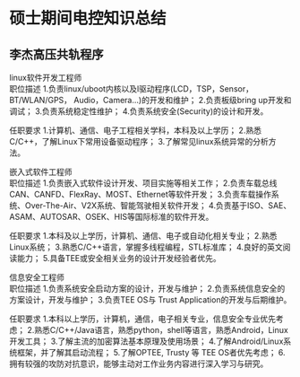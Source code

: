 # 硕士期间电控知识总结
## 李杰高压共轨程序
linux软件开发工程师  
职位描述
1.负责linux/uboot内核以及l驱动程序(LCD，TSP，Sensor，BT/WLAN/GPS， Audio，Camera...)的开发和维护；
2.负责板级bring up开发和调试；
3.负责系统稳定性维护；
4.负责系统安全(Security)的设计和开发。

任职要求
1.计算机、通信、电子工程相关学科，本科及以上学历；
2.熟悉C/C++，了解Linux下常用设备驱动程序；
3.了解常见linux系统异常的分析方法。
  
嵌入式软件工程师  
职位描述
1.负责嵌入式软件设计开发、项目实施等相关工作；
2.负责车载总线CAN、CANFD、FlexRay、MOST、Ethernet等软件开发；
3.负责车载操作系统、Over-The-Air、V2X系统、智能驾驶相关软件开发；
4.负责基于ISO、SAE、ASAM、AUTOSAR、OSEK、HIS等国际标准的软件开发。

任职要求
1.本科及以上学历，计算机、通信、电子或自动化相关专业；
2.熟悉Linux系统；
3.熟悉C/C++语言，掌握多线程编程，STL标准库；
4.良好的英文阅读能力；
5.具备TEE或安全相关业务的设计开发经验者优先。  

信息安全工程师  
职位描述
1.负责系统安全启动方案的设计，开发与维护；
2.负责系统信息安全的方案设计，开发与维护；
3.负责TEE OS与 Trust Application的开发与后期维护。

任职要求
1.本科以上学历，计算机，通信，电子相关专业，信息安全专业优先考虑；
2.熟悉C/C++/Java语言，熟悉python，shell等语言，熟悉Android，Linux开发工具；
3.了解主流的加密算法基本原理及使用场景；
4.了解Android/Linux系统框架，并了解其启动流程；
5.了解OPTEE, Trusty 等 TEE OS者优先考虑；
6.拥有较强的攻防对抗意识，能够主动对工作业务内容进行深入学习与研究。

